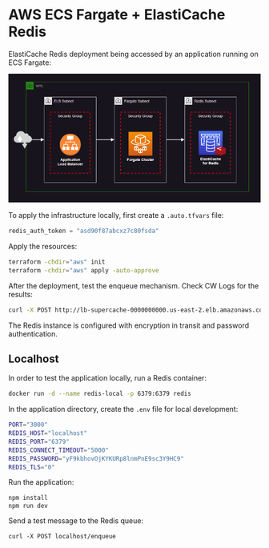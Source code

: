 # AWS ECS Fargate + ElastiCache Redis

ElastiCache Redis deployment being accessed by an application running on ECS Fargate:

<img src=".assets/redis.png" width=800 />

To apply the infrastructure locally, first create a `.auto.tfvars` file:

```terraform
redis_auth_token = "asd90f87abcxz7c80fsda"
```

Apply the resources:

```sh
terraform -chdir="aws" init
terraform -chdir="aws" apply -auto-approve
```

After the deployment, test the enqueue mechanism. Check CW Logs for the results:

```sh
curl -X POST http://lb-supercache-0000000000.us-east-2.elb.amazonaws.com/enqueue
```

The Redis instance is configured with encryption in transit and password authentication.


## Localhost

In order to test the application locally, run a Redis container:

```sh
docker run -d --name redis-local -p 6379:6379 redis
```

In the application directory, create the `.env` file for local development:

```sh
PORT="3000"
REDIS_HOST="localhost"
REDIS_PORT="6379"
REDIS_CONNECT_TIMEOUT="5000"
REDIS_PASSWORD="yF9kbhovOjKYKURp8lnmPnE9sc3Y9HC9"
REDIS_TLS="0"
```

Run the application:

```
npm install
npm run dev
```

Send a test message to the Redis queue:

```
curl -X POST localhost/enqueue
```
